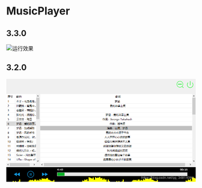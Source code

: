 # MusicPlayer
## 3.3.0
![运行效果](https://github.com/guidestars/images/blob/master/20191227155722827.png)
## 3.2.0
![运行效果](https://github.com/guidestars/images/blob/master/20191224155722827.png)

